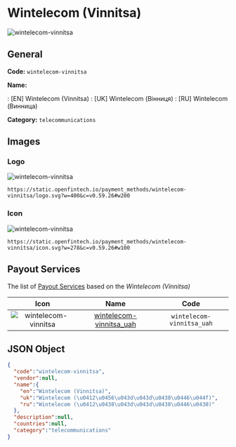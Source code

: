 
# Wintelecom (Vinnitsa) 
![wintelecom-vinnitsa](https://static.openfintech.io/payment_methods/wintelecom-vinnitsa/logo.svg?w=400&c=v0.59.26#w200)  

## General 
**Code:** `wintelecom-vinnitsa` 
 
**Name:** 
 
:	[EN] Wintelecom (Vinnitsa) 
:	[UK] Wintelecom (Вінниця) 
:	[RU] Wintelecom (Винница) 
 
**Category:** `telecommunications` 
 

## Images 

### Logo 
![wintelecom-vinnitsa](https://static.openfintech.io/payment_methods/wintelecom-vinnitsa/logo.svg?w=400&c=v0.59.26#w200)  

```
https://static.openfintech.io/payment_methods/wintelecom-vinnitsa/logo.svg?w=400&c=v0.59.26#w200
```  

### Icon 
![wintelecom-vinnitsa](https://static.openfintech.io/payment_methods/wintelecom-vinnitsa/icon.svg?w=278&c=v0.59.26#w100)  

```
https://static.openfintech.io/payment_methods/wintelecom-vinnitsa/icon.svg?w=278&c=v0.59.26#w100
```  

## Payout Services 
 
The list of [Payout Services](/payout-services/) based on the _Wintelecom (Vinnitsa)_ 

|Icon|Name|Code| 
|:---:|:---:|:---:| 
|![wintelecom-vinnitsa](https://static.openfintech.io/payout_methods/wintelecom-vinnitsa/icon.png?w=278&c=v0.59.26#w40) |[wintelecom-vinnitsa_uah](/payout-services/wintelecom-vinnitsa_uah/)|`wintelecom-vinnitsa_uah`| 
 

## JSON Object 

```json
{
  "code":"wintelecom-vinnitsa",
  "vendor":null,
  "name":{
    "en":"Wintelecom (Vinnitsa)",
    "uk":"Wintelecom (\u0412\u0456\u043d\u043d\u0438\u0446\u044f)",
    "ru":"Wintelecom (\u0412\u0438\u043d\u043d\u0438\u0446\u0430)"
  },
  "description":null,
  "countries":null,
  "category":"telecommunications"
}
```  
